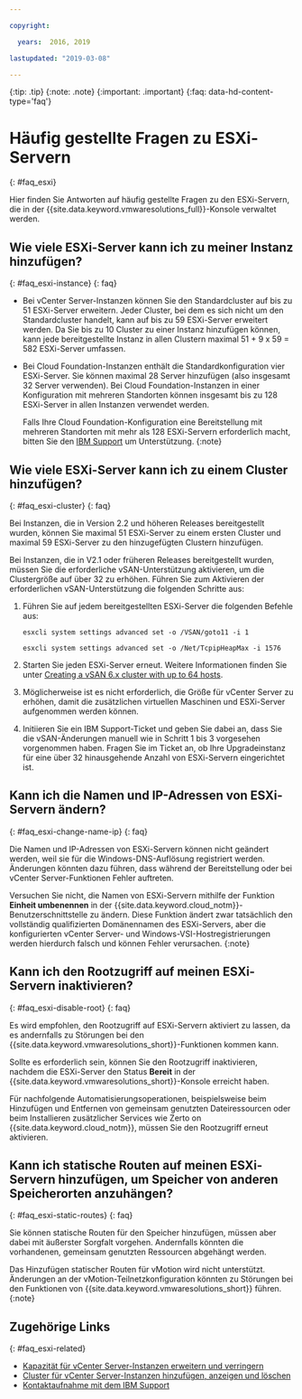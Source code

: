 ```yaml
---

copyright:

  years:  2016, 2019

lastupdated: "2019-03-08"

---
```


{:tip: .tip}
{:note: .note}
{:important: .important}
{:faq: data-hd-content-type='faq'}

# Häufig gestellte Fragen zu ESXi-Servern
{: #faq_esxi}

Hier finden Sie Antworten auf häufig gestellte Fragen zu den ESXi-Servern, die in der {{site.data.keyword.vmwaresolutions_full}}-Konsole verwaltet werden.

## Wie viele ESXi-Server kann ich zu meiner Instanz hinzufügen?
{: #faq_esxi-instance}
{: faq}

* Bei vCenter Server-Instanzen können Sie den Standardcluster auf bis zu 51 ESXi-Server erweitern. Jeder Cluster, bei dem es sich nicht um den Standardcluster handelt, kann auf bis zu 59 ESXi-Server erweitert werden. Da Sie bis zu 10 Cluster zu einer Instanz hinzufügen können, kann jede bereitgestellte Instanz in allen Clustern maximal 51 + 9 x 59 = 582 ESXi-Server umfassen.
* Bei Cloud Foundation-Instanzen enthält die Standardkonfiguration vier ESXi-Server. Sie können maximal 28 Server hinzufügen (also insgesamt 32 Server verwenden). Bei Cloud Foundation-Instanzen in einer Konfiguration mit mehreren Standorten können insgesamt bis zu 128 ESXi-Server in allen Instanzen verwendet werden.

  Falls Ihre Cloud Foundation-Konfiguration eine Bereitstellung mit mehreren Standorten mit mehr als 128 ESXi-Servern erforderlich macht, bitten Sie den [IBM Support](/docs/services/vmwaresolutions/vmonic?topic=vmware-solutions-trbl_support) um Unterstützung.
  {:note}

## Wie viele ESXi-Server kann ich zu einem Cluster hinzufügen?
{: #faq_esxi-cluster}
{: faq}

Bei Instanzen, die in Version 2.2 und höheren Releases bereitgestellt wurden, können Sie maximal 51 ESXi-Server zu einem ersten Cluster und maximal 59 ESXi-Server zu den hinzugefügten Clustern hinzufügen.

Bei Instanzen, die in V2.1 oder früheren Releases bereitgestellt wurden, müssen Sie die erforderliche vSAN-Unterstützung aktivieren, um die Clustergröße auf über 32 zu erhöhen. Führen Sie zum Aktivieren der erforderlichen vSAN-Unterstützung die folgenden Schritte aus:

1. Führen Sie auf jedem bereitgestellten ESXi-Server die folgenden Befehle aus:

   `esxcli system settings advanced set -o /VSAN/goto11 -i 1`

   `esxcli system settings advanced set -o /Net/TcpipHeapMax -i 1576`

2. Starten Sie jeden ESXi-Server erneut. Weitere Informationen finden Sie unter [Creating a vSAN 6.x cluster with up to 64 hosts](https://kb.vmware.com/s/article/2110081).
3. Möglicherweise ist es nicht erforderlich, die Größe für vCenter Server zu erhöhen, damit die zusätzlichen virtuellen Maschinen und ESXi-Server aufgenommen werden können.
4. Initiieren Sie ein IBM Support-Ticket und geben Sie dabei an, dass Sie die vSAN-Änderungen manuell wie in Schritt 1 bis 3 vorgesehen vorgenommen haben. Fragen Sie im Ticket an, ob Ihre Upgradeinstanz für eine über 32 hinausgehende Anzahl von ESXi-Servern eingerichtet ist.

## Kann ich die Namen und IP-Adressen von ESXi-Servern ändern?
{: #faq_esxi-change-name-ip}
{: faq}

Die Namen und IP-Adressen von ESXi-Servern können nicht geändert werden, weil sie für die Windows-DNS-Auflösung registriert werden. Änderungen könnten dazu führen, dass während der Bereitstellung oder bei vCenter Server-Funktionen Fehler auftreten.

Versuchen Sie nicht, die Namen von ESXi-Servern mithilfe der Funktion **Einheit umbenennen** in der {{site.data.keyword.cloud_notm}}-Benutzerschnittstelle zu ändern. Diese Funktion ändert zwar tatsächlich den vollständig qualifizierten Domänennamen des ESXi-Servers, aber die konfigurierten vCenter Server- und Windows-VSI-Hostregistrierungen werden hierdurch falsch und können Fehler verursachen.
{:note}

## Kann ich den Rootzugriff auf meinen ESXi-Servern inaktivieren?
{: #faq_esxi-disable-root}
{: faq}

Es wird empfohlen, den Rootzugriff auf ESXi-Servern aktiviert zu lassen, da es andernfalls zu Störungen bei den {{site.data.keyword.vmwaresolutions_short}}-Funktionen kommen kann.

Sollte es erforderlich sein, können Sie den Rootzugriff inaktivieren, nachdem die ESXi-Server den Status **Bereit** in der {{site.data.keyword.vmwaresolutions_short}}-Konsole erreicht haben.

Für nachfolgende Automatisierungsoperationen, beispielsweise beim Hinzufügen und Entfernen von gemeinsam genutzten Dateiressourcen oder beim Installieren zusätzlicher Services wie Zerto on {{site.data.keyword.cloud_notm}}, müssen Sie den Rootzugriff erneut aktivieren.

## Kann ich statische Routen auf meinen ESXi-Servern hinzufügen, um Speicher von anderen Speicherorten anzuhängen?
{: #faq_esxi-static-routes}
{: faq}

Sie können statische Routen für den Speicher hinzufügen, müssen aber dabei mit äußerster Sorgfalt vorgehen. Andernfalls könnten die vorhandenen, gemeinsam genutzten Ressourcen abgehängt werden.

Das Hinzufügen statischer Routen für vMotion wird nicht unterstützt. Änderungen an der vMotion-Teilnetzkonfiguration könnten zu Störungen bei den Funktionen von {{site.data.keyword.vmwaresolutions_short}} führen.
{:note}

## Zugehörige Links
{: #faq_esxi-related}

* [Kapazität für vCenter Server-Instanzen erweitern und verringern](/docs/services/vmwaresolutions/vcenter?topic=vmware-solutions-vc_addingremovingservers)
* [Cluster für vCenter Server-Instanzen hinzufügen, anzeigen und löschen](/docs/services/vmwaresolutions/vcenter?topic=vmware-solutions-adding-and-viewing-clusters-for-vcenter-server-instances)
* [Kontaktaufnahme mit dem IBM Support](/docs/services/vmwaresolutions/vmonic?topic=vmware-solutions-trbl_support)
